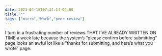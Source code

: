 ```yaml
---
date: 2021-04-15T07:34:14-04:00
title: ""
tags: ["micro","Work","peer review"]
---
```

I turn in a frustrating number of reviews THAT I’VE ALREADY WRITTEN ON TIME a week late because the system’s “please confirm before submitting” page looks an awful lot like a “thanks for submitting, and here’s what you wrote” page.
